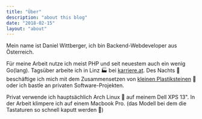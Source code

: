 ```yaml
---
title: "Über"
description: "about this blog"
date: "2018-02-15"
layout: "about"
---
```


Mein name ist Daniel Wittberger, ich bin Backend-Webdeveloper aus Österreich. 

Für meine Arbeit nutze ich meist PHP und seit neuestem auch ein wenig Go(lang). Tagsüber arbeite ich in Linz 🏭 bei [karriere.at](https://www.karriere.at). Des Nachts 🌙 beschäftige ich mich mit dem Zusammensetzen von [kleinen Plastiksteinen](https://www.instagram.com/p/BsSjwxEhIC-/) 💎 oder ich bastle an privaten Software-Projekten. 

Privat verwende ich hauptsächlich Arch Linux 🐧 auf meinem Dell XPS 13". In der Arbeit klimpere ich auf einem Macbook Pro. (das Modell bei dem die Tastaturen so schnell kaputt werden 😬)
